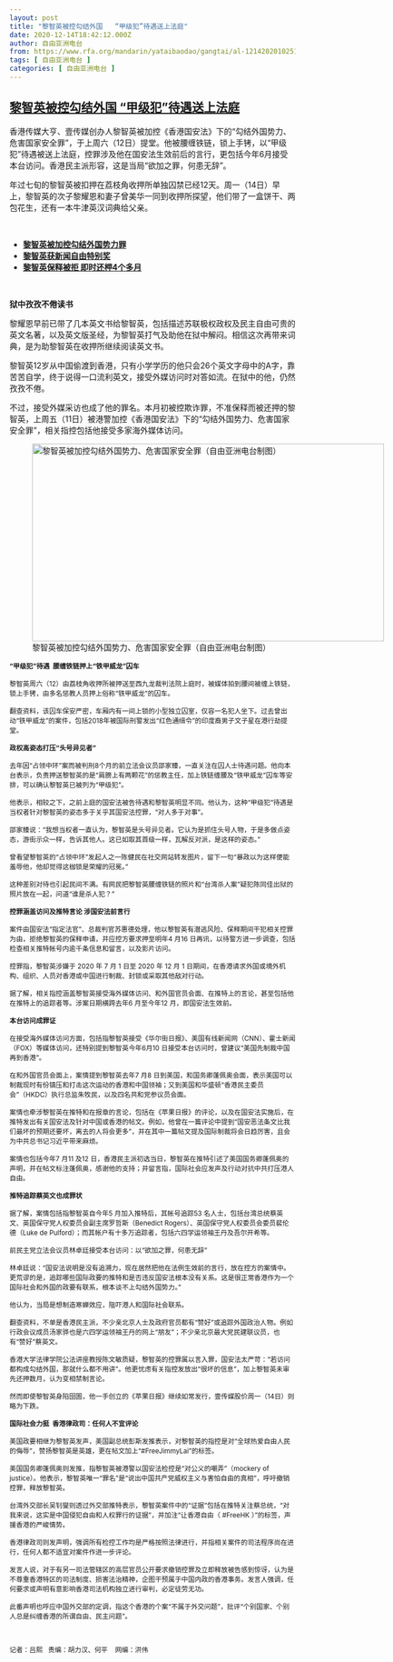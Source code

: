 ```yaml
---
layout: post
title: "黎智英被控勾结外国   “甲级犯”待遇送上法庭"
date: 2020-12-14T18:42:12.000Z
author: 自由亚洲电台
from: https://www.rfa.org/mandarin/yataibaodao/gangtai/al-12142020102511.html
tags: [ 自由亚洲电台 ]
categories: [ 自由亚洲电台 ]
---
```

<!--1607971332000-->
[黎智英被控勾结外国   “甲级犯”待遇送上法庭](https://www.rfa.org/mandarin/yataibaodao/gangtai/al-12142020102511.html)
------

<div>
<p/><p>香港传媒大亨、壹传媒创办人黎智英被加控《香港国安法》下的<span>“</span>勾结外国势力、危害国家安全罪”，于上周六（<span>12</span>日）提堂。他被腰缠铁链，锁上手铐，以<span>“</span>甲级犯<span>”</span>待遇被送上法庭，控罪涉及他在国安法生效前后的言行，更包括今年<span>6</span>月接受本台访问。香港民主派形容，这是当局<span>“</span>欲加之罪，何患无辞<span>”</span>。</p><p><span/>年过七旬的黎智英被扣押在荔枝角收押所单独囚禁已经<span>12</span>天。周一（<span>14</span>日）早上，黎智英的次子黎耀恩和妻子曾美华一同到收押所探望，他们带了一盒饼干、两包花生，还有一本牛津英汉词典给父亲。</p><p><br/></p><ul><li><a href="https://www.rfa.org/mandarin/yataibaodao/gangtai/al-12112020021603.html"><strong>黎智英被加控勾结外国势力罪</strong></a></li><li><strong><a href="https://www.rfa.org/mandarin/Xinwen/6-12082020133950.html">黎智英获新闻自由特别奖</a></strong></li><li><strong><a href="https://www.rfa.org/mandarin/yataibaodao/gangtai/al-12032020034219.html">黎智英保释被拒 即时还柙4个多月</a></strong></li></ul><p><br/></p><p><span/><strong>狱中孜孜不倦读书</strong></p><p><span/>黎耀恩早前已带了几本英文书给黎智英，包括描述苏联极权政权及民主自由可贵的英文名著，以及英文版圣经，为黎智英打气及助他在狱中解闷。相信这次再带来词典，是为助黎智英在收押所继续阅读英文书。</p><p><span/>黎智英<span>12</span>岁从中国偷渡到香港，只有小学学历的他只会<span>26</span>个英文字母中的<span>A</span>字，靠苦苦自学，终于说得一口流利英文，接受外媒访问时对答如流。在狱中的他，仍然孜孜不倦。</p><p><span/>不过，接受外媒采访也成了他的罪名。本月初被控欺诈罪，不准保释而被还押的黎智英，上周五（<span>11</span>日）被港警加控《香港国安法》下的<span>“</span>勾结外国势力、危害国家安全罪<span>”</span>，相关指控包括他接受多家海外媒体访问。</p><p><figure class="image-richtext image-inline captioned" style="width:620px;"><img alt="&#x9ECE;&#x667A;&#x82F1;&#x88AB;&#x52A0;&#x63A7;&#x52FE;&#x7ED3;&#x5916;&#x56FD;&#x52BF;&#x529B;&#x3001;&#x5371;&#x5BB3;&#x56FD;&#x5BB6;&#x5B89;&#x5168;&#x7F6A;&#xFF08;&#x81EA;&#x7531;&#x4E9A;&#x6D32;&#x7535;&#x53F0;&#x5236;&#x56FE;&#xFF09;" height="348" src="https://www.rfa.org/mandarin/yataibaodao/gangtai/al-12142020102511.html/al1214a.jpg/@@images/55423825-8831-4d39-86c8-ac9c5d12c37c.jpeg" title="al1214a.jpg" width="620"/><figcaption class="image-caption">黎智英被加控勾结外国势力、危害国家安全罪（自由亚洲电台制图）</figcaption><small/></figure></p><p><span/><strong>“甲级犯”待遇  腰缠铁链押上“铁甲威龙”囚车</strong></p><p><span/>黎智英周六（<span>12</span>）由荔枝角收押所被押送至西九龙裁判法院上庭时，被媒体拍到腰间被缠上铁链，锁上手铐，由多名惩教人员押上俗称<span>“</span>铁甲威龙<span>”</span>的囚车。</p><p><span/>翻查资料，该囚车保安严密，车厢内有一间上锁的小型独立囚室，仅容一名犯人坐下。过去曾出动<span>“</span>铁甲威龙<span>”</span>的案件，包括<span>2018</span>年被国际刑警发出<span>“</span>红色通缉令<span>”</span>的印度裔男子文子星在港行劫提堂。</p><p><span/><strong>政权高姿态打压“头号异见者”</strong></p><p><span/>去年因<span>“</span>占领中环<span>”</span>案而被判刑<span>8</span>个月的前立法会议员邵家臻，一直关注在囚人士待遇问题。他向本台表示，负责押送黎智英的是<span>“</span>肩膀上有两颗花<span>”</span>的惩教主任，加上铁链缠腰及<span>“</span>铁甲威龙<span>”</span>囚车等安排，可以确认黎智英已被列为<span>“</span>甲级犯<span>”</span>。</p><p><span/>他表示，相较之下，之前上庭的国安法被告待遇和黎智英明显不同。他认为，这种<span>“</span>甲级犯<span>”</span>待遇是当权者针对黎智英的姿态多于关乎其国安法控罪，<span>“</span>对人多于对事<span>”</span>。</p><p><span/>邵家臻说：<span>“</span>我想当权者一直认为，黎智英是头号异见者。它认为是抓住头号人物，于是多做点姿态，游街示众一样，告诉其他人。这已如取其首级一样，瓦解反对派，是这样的姿态。<span>”</span></p><p><span/>曾看望黎智英的<span>“</span>占领中环<span>”</span>发起人之一陈健民在社交网站转发图片，留下一句<span>“</span>暴政以为这样便能羞辱他，他却觉得这枷锁是荣耀的冠冕。<span>”</span></p><p>这种差别对待也引起民间不满。有网民把黎智英腰缠铁链的照片和<span>“</span>台湾杀人案<span>”</span>疑犯陈同佳出狱的照片放在一起，问道<span>“</span>谁是杀人犯？<span>”</span></p><p><span/><strong>控罪涵盖访问及推特言论 涉国安法前言行</strong></p><p><span/>案件由国安法<span>“</span>指定法官<span>”</span>、总裁判官苏惠德处理，他以黎智英有潜逃风险、保释期间干犯相关控罪为由，拒绝黎智英的保释申请，并应控方要求押至明年<span>4 </span>月<span>16 </span>日再讯，以待警方进一步调查，包括检查相关推特帐号内逾千条信息和留言，以及影片访问。</p><p><span/>控罪指，黎智英涉嫌于<span> 2020 </span>年<span> 7 </span>月<span> 1 </span>日至<span> 2020 </span>年<span> 12 </span>月<span> 1 </span>日期间，在香港请求外国或境外机构、组织、人员对香港或中国进行制裁、封锁或采取其他敌对行动。</p><p><span/>据了解，相关指控涵盖黎智英接受海外媒体访问、和外国官员会面、在推特上的言论，甚至包括他在推特上的追踪者等。涉案日期横跨去年<span>6 </span>月至今年<span>12 </span>月，即国安法生效前。</p><p><span/><strong>本台访问成罪证</strong></p><p><span/>在接受海外媒体访问方面，包括指黎智英接受《华尔街日报》、美国有线新闻网（<span>CNN</span>）、霍士新闻（<span>FOX</span>）等媒体访问，还特别提到黎智英今年<span>6</span>月<span>10 </span>日接受本台访问时，曾建议<span>“</span>美国先制裁中国再到香港<span>”</span>。</p><p><span/>在和外国官员会面上，案情提到黎智英去年<span>7 </span>月<span>8 </span>日到美国，和国务卿蓬佩奥会面，表示美国可以制裁现时有份镇压和打击这次运动的香港和中国领袖；又到美国和华盛顿<span>“</span>香港民主委员会<span>”</span>（<span>HKDC</span>）执行总监朱牧民，以及四名共和党参议员会面。</p><p><span/>案情也牵涉黎智英在推特和在报章的言论，包括在《苹果日报》的评论，以及在国安法实施后，在推特发出有关国安法及针对中国或香港的帖文。例如，他曾在一篇评论中提到<span>“</span>国安恶法条文比我们最坏的预期还要坏，离去的人将会更多<span>”</span>，并在其中一篇帖文提及国际制裁将会日趋厉害，且会为中共总书记习近平带来麻烦。</p><p><span/>案情也包括今年<span>7 </span>月<span>11 </span>及<span>12 </span>日，香港民主派初选当日，黎智英在推特引述了美国国务卿蓬佩奥的声明，并在帖文标注蓬佩奥，感谢他的支持；并留言指，国际社会应发声及行动对抗中共打压港人自由。</p><p><span/><strong>推特追踪蔡英文也成罪状</strong></p><p><span/>据了解，案情包括指黎智英自今年<span>5 </span>月加入推特后，其帐号追踪<span>53 </span>名人士，包括台湾总统蔡英文、英国保守党人权委员会副主席罗哲斯（<span>Benedict Rogers</span>）、英国保守党人权委员会委员裴伦德（<span>Luke de Pulford</span>）；而其帐户有十多万追踪者，包括六四学运领袖王丹及吾尔开希等。</p><p><span/>前民主党立法会议员林卓廷接受本台访问：以<span>“</span>欲加之罪，何患无辞<span>”</span></p><p><span/>林卓廷说：<span>“</span>国安法说明是没有追溯力，现在居然把他在法例生效前的言行，放在控方的案情中。更荒谬的是，追踪哪些国际政要的推特和是否违反国安法根本没有关系。这是很正常香港作为一个国际社会和外国的政要有联系，根本谈不上勾结外国势力。<span>”</span></p><p><span/>他认为，当局是想制造寒蝉效应，阻吓港人和国际社会联系。</p><p><span/>翻查资料，不单是香港民主派，不少亲北京人士及政府官员都有<span>“</span>赞好<span>”</span>或追踪外国政治人物。例如行政会议成员汤家骅也是六四学运领袖王丹的网上<span>“</span>朋友<span>”</span>；不少亲北京最大党民建联议员，也有<span>“</span>赞好<span>”</span>蔡英文。</p><p><span/>香港大学法律学院公法讲座教授陈文敏质疑，黎智英的控罪属以言入罪，国安法太严苛：<span>“</span>若访问都构成勾结外国，那就什么都不用讲<span>”</span>。他更忧虑有关指控发放出<span>“</span>很坏的信息<span>”</span>，加上黎智英未审先还押数月，认为变相禁制言论。</p><p><span/>然而即使黎智英身陷囹圄，他一手创立的《苹果日报》继续如常发行，壹传媒股价周一（<span>14</span>日）则略为下跌。</p><p><span/><strong>国际社会力挺  香港律政司：任何人不宜评论</strong></p><p><span/>美国政要相继为黎智英发声，美国副总统彭斯发推表示，对黎智英的指控是对<span>“</span>全球热爱自由人民的侮辱<span>”</span>，赞扬黎智英是英雄，更在帖文加上<span>“#FreeJimmyLai”</span>的标签。</p><p><span/>美国国务卿蓬佩奥则发推，指黎智英被港警以国安法检控是<span>“</span>对公义的嘲弄<span>”</span>（<span>mockery of justice</span>）。他表示，黎智英唯一<span>“</span>罪名<span>”</span>是<span>“</span>说出中国共产党威权主义与害怕自由的真相<span>”</span>，呼吁撤销控罪，释放黎智英。</p><p><span/>台湾外交部长吴钊燮则透过外交部推特表示，黎智英案件中的<span>“</span>证据<span>”</span>包括在推特关注蔡总统，<span>“</span>对我来说，这实是中国侵犯自由和人权罪行的证据<span>”</span>，并加注<span>“</span>让香港自由（<span> #FreeHK </span>）<span>”</span>的标签，声援香港的严峻情势。</p><p><span/>香港律政司则发声明，强调所有检控工作均是严格按照法律进行，并指相关案件的司法程序尚在进行，任何人都不适宜对案件作进一步评论。</p><p><span/>发言人说，对于有另一司法管辖区的高层官员公开要求撤销控罪及立即释放被告感到惊讶，认为是不尊重香港特区的司法制度、损害法治精神，企图干预属于中国内政的香港事务。发言人强调，任何要求或声明有意影响香港司法机构独立进行审判，必定徒劳无功。</p><p><span/>此番声明也呼应中国外交部的定调，指这个香港的个案<span>“</span>不属于外交问题<span>”</span>，批评<span>“</span>个别国家、个别人总是纠缠香港的所谓自由、民主问题<span>”</span>。</p><p><br/></p><p><span/>记者：吕熙  <span> 责编：胡力汉、何平    网编：洪伟</span></p>
</div>
